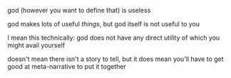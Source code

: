 god (however you want to define that) is useless

god makes lots of useful *things*, but god itself is not useful to you

I mean this technically: god does not have any direct utility of which you might avail yourself

doesn't mean there isn't a story to tell, but it does mean you'll have to get good at meta-narrative to put it together
